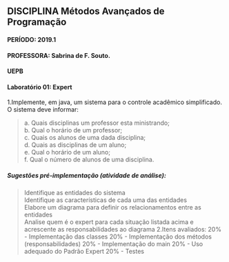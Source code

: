 ## DISCIPLINA Métodos Avançados de Programação
#### PERÍODO: 2019.1
#### PROFESSORA: Sabrina de F. Souto.

#### UEPB
#### Laboratório 01: Expert
1.Implemente, em java, um sistema para o controle acadêmico simplificado. O
sistema deve informar:  
>a. Quais disciplinas um professor esta ministrando;  
>b. Qual o horário de um professor;  
>c. Quais os alunos de uma dada disciplina;  
>d. Quais as disciplinas de um aluno;  
>e. Qual o horário de um aluno;  
>f. Qual o número de alunos de uma disciplina.  
##### Sugestões pré-implementação (atividade de análise):
> Identifique as entidades do sistema  
> Identifique as características de cada uma das entidades  
> Elabore um diagrama para definir os relacionamentos entre as entidades  
> Analise quem é o expert para cada situação listada acima e acrescente as
responsabilidades ao diagrama
2.Itens avaliados:
> 20% - Implementação das classes
> 20% - Implementação dos métodos (responsabilidades)
> 20% - Implementação do main
> 20% - Uso adequado do Padrão Expert
> 20% - Testes
